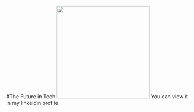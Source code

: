 #The Future in Tech
<img src="https://wallpapercave.com/wp/wp1913293.jpg" width="250">
You can view it in my linkeldin profile
